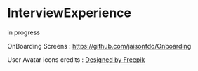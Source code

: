 # InterviewExperience
in progress

OnBoarding Screens : https://github.com/jaisonfdo/Onboarding

User Avatar icons credits : <a href="https://www.freepik.com/free-vector/user-avatars-pack_762498.htm">Designed by Freepik</a>
